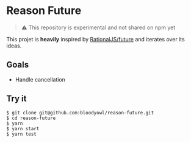 # Reason Future

> ⚠️ This repository is experimental and not shared on npm yet

This projet is **heavily** inspired by [RationalJS/future](https://github.com/RationalJS/future) and iterates over its ideas.

## Goals

- Handle cancellation

## Try it

```console
$ git clone git@github.com:bloodyowl/reason-future.git
$ cd reason-future
$ yarn
$ yarn start
$ yarn test
```

